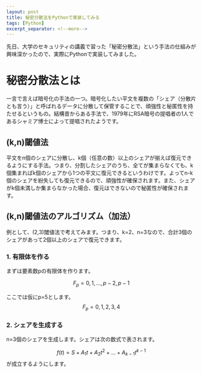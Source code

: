 ```yaml
---
layout: post
title: 秘密分散法をPythonで実装してみる
tags: [Python]
excerpt_separator: <!--more-->
---
```


先日、大学のセキュリティの講義で習った「秘密分散法」という手法の仕組みが興味深かったので、実際にPythonで実装してみました。

<!--more-->



# 秘密分散法とは

一言で言えば暗号化の手法の一つ。暗号化したい平文を複数の「シェア（分散片とも言う）」と呼ばれるデータに分散して保管することで、頑強性と秘匿性を持たせるというもの。結構昔からある手法で、1979年にRSA暗号の提唱者の1人であるシャミア博士によって提唱されたようです。

## (k,n)閾値法

平文をn個のシェアに分散し、k個（任意の数）以上のシェアが揃えば復元できるようにする手法。つまり、分割したシェアのうち、全てが集まらなくても、k個集まればk個のシェアから1つの平文に復元できるというわけです。よってn-k個のシェアを紛失しても復元できるので、頑強性が確保されます。また、シェアがk個未満しか集まらなかった場合、復元はできないので秘匿性が確保されます。

## (k,n)閾値法のアルゴリズム（加法）

例として、(2,3)閾値法で考えてみます。つまり、k=2、n=3なので、合計3個のシェアがあって2個以上のシェアで復元できます。

### 1. 有限体を作る

まずは要素数pの有限体を作ります。  

$$ F_p={0,1,...,p-2,p-1} $$

ここでは仮にp=5とします。  
$$ F_p={0,1,2,3,4} $$

### 2. シェアを生成する

n=3個のシェアを生成します。シェアは次の数式で表されます。

$$ f(t)=S+A_1t+A_2t^2+…+A_{k-1}t^{k-1} $$
が成立するようにします。


